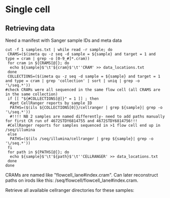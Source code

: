 # Single cell

## Retrieving data


Need a manifest with Sanger sample IDs and meta data

```
cut -f 1 samples.txt | while read -r sample; do
 CRAMS=($(imeta qu -z seq -d sample = ${sample} and target = 1 and type = cram | grep -o [0-9_#]*.cram))
 for cram in ${CRAMS[@]}; do
  echo ${sample}$'\t'${cram}$'\t''CRAM' >> data_locations.txt
 done
 COLLECTIONS=($(imeta qu -z seq -d sample = ${sample} and target = 1 and type = cram | grep 'collection' | sort | uniq | grep -o '\/seq.*'))
#check CRAMs were all sequenced in the same flow cell (all CRAMS are in the same collection)
 if [[ "${#COLLECTIONS[@]}" = 1 ]] ; then
  #get CellRanger reports by sample ID
  PATHS=($(ils ${COLLECTIONS[0]}/cellranger | grep ${sample}| grep -o '\/seq.*'))
  #!!!! NB 2 samples are named differently- need to add paths manually for first CR run of 4672STDY6814755 and 4672STDY6814756!!! 
 #CellRanger reports for samples sequenced in >1 flow cell end up in /seq/illumina 
 else
  PATHS=($(ils /seq/illumina/cellranger | grep ${sample}| grep -o '\/seq.*'))
 fi
 for path in ${PATHS[@]}; do 
  echo ${sample}$'\t'${path}$'\t''CELLRANGER' >> data_locations.txt
 done
done
```

CRAMs are named like "flowcell_lane#index.cram". Can later reconstruct paths on irods like this: /seq/flowcell/flowcell_lane#index.cram.

Retrieve all available cellranger directories for these samples:

